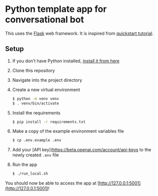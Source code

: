 # Python template app for conversational bot
 
This uses the [Flask](https://flask.palletsprojects.com/en/2.0.x/) web framework. It is inspired from [quickstart tutorial](https://beta.openai.com/docs/quickstart).

## Setup

1. If you don’t have Python installed, [install it from here](https://www.python.org/downloads/)

2. Clone this repository

3. Navigate into the project directory

4. Create a new virtual environment

   ```bash
   $ python -m venv venv
   $ . venv/bin/activate
   ```

5. Install the requirements

   ```bash
   $ pip install -r requirements.txt
   ```

6. Make a copy of the example environment variables file

   ```bash
   $ cp .env.example .env
   ```

7. Add your [API key](https://beta.openai.com/account/api-keys to the newly created `.env` file

8. Run the app

   ```bash
   $ ./run_local.sh
   ```

You should now be able to access the app at [http://127.0.0.1:5001](http://127.0.0.1:5001)!
